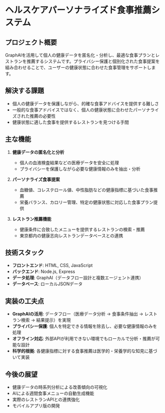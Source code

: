 # ヘルスケアパーソナライズド食事推薦システム

## プロジェクト概要
GraphAIを活用して個人の健康データを匿名化・分析し、最適な食事プランとレストランを推薦するシステムです。プライバシー保護と個別化された食事提案を組み合わせることで、ユーザーの健康状態に合わせた食事管理をサポートします。

## 解決する課題
- 個人の健康データを保護しながら、的確な食事アドバイスを提供する難しさ
- 一般的な食事アドバイスではなく、個人の健康状態に合わせたパーソナライズされた推薦の必要性
- 健康状態に適した食事を提供するレストランを見つける手間

## 主な機能
1. **健康データの匿名化と分析**
   - 個人の血液検査結果などの医療データを安全に処理
   - プライバシーを保護しながら必要な健康情報のみを抽出・分析

2. **パーソナライズ食事提案**
   - 血糖値、コレステロール値、中性脂肪などの健康指標に基づいた食事推薦
   - 栄養バランス、カロリー管理、特定の健康状態に対応した食事プラン提供

3. **レストラン推薦機能**
   - 健康条件に合致したメニューを提供するレストランの検索・推薦
   - 東京都内の健康志向レストランデータベースとの連携

## 技術スタック
- **フロントエンド**: HTML, CSS, JavaScript
- **バックエンド**: Node.js, Express
- **データ処理**: GraphAI（データフロー設計と複数エージェント連携）
- **データベース**: ローカルJSONデータ

## 実装の工夫点
- **GraphAIの活用**: データフロー（医療データ分析 → 食事条件抽出 → レストラン検索 → 結果提示）を実現
- **プライバシー保護**: 個人を特定できる情報を除去し、必要な健康情報のみを処理
- **オフライン対応**: 外部APIが利用できない環境でもローカルで分析・推薦が可能な設計
- **科学的根拠**: 各健康指標に対する食事推薦は医学的・栄養学的な知見に基づいて実装

## 今後の展望
- 健康データの時系列分析による改善傾向の可視化
- AIによる週間食事メニューの自動生成機能
- 実際のレストランAPIとの連携強化
- モバイルアプリ版の開発
